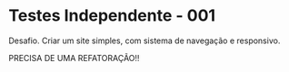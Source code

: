 # Testes Independente - 001
 Desafio. Criar um site simples, com sistema de navegação e responsivo.



PRECISA DE UMA REFATORAÇÃO!!
